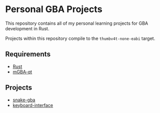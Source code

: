 # Personal GBA Projects
This repository contains all of my personal learning projects for GBA development in Rust.

Projects within this repository compile to the `thumbv4t-none-eabi` target. 

## Requirements
- [Rust](https://www.rust-lang.org/tools/install)
- [mGBA-qt](https://mgba.io/downloads.html)

## Projects
- [snake-gba](./snake-gba/README.md)
- [keyboard-interface](./keyboard-interface/README.md)
